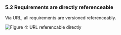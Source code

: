 ### 5.2  Requirements are directly referenceable 
Via URL, all requirements are versioned referenceably.

![Figure 4: URL referencable directly][directReference]

[directReference]: https://raw.githubusercontent.com/DomainDrivenArchitecture/ddaArchitecture/requirements/images/FitnesseReferenzenAufAnforderungen.png "Figure 4: URL referencable directly"
